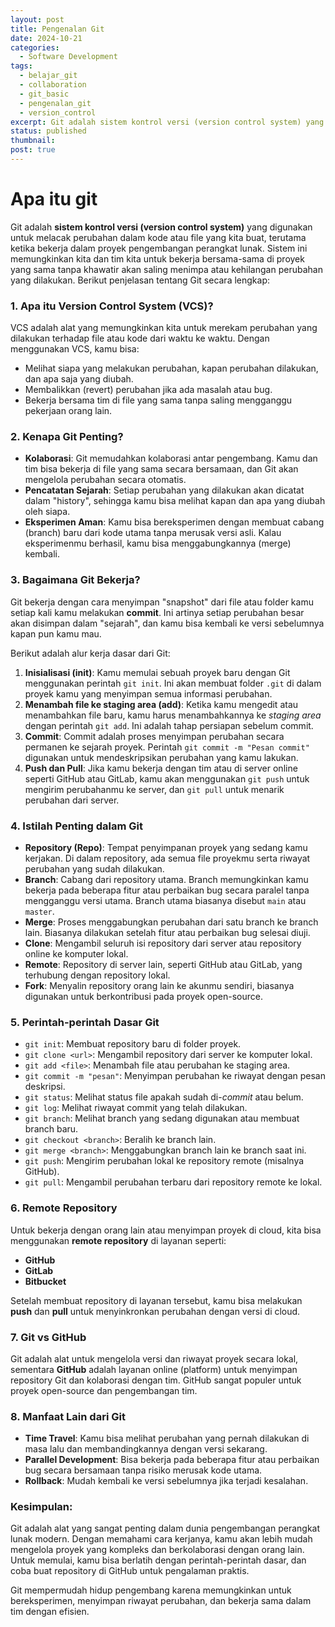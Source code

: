 ```yaml
---
layout: post
title: Pengenalan Git
date: 2024-10-21
categories:
  - Software Development
tags:
  - belajar_git
  - collaboration
  - git_basic
  - pengenalan_git
  - version_control
excerpt: Git adalah sistem kontrol versi (version control system) yang digunakan untuk melacak perubahan dalam kode atau file yang kita buat, terutama ketika bekerja dalam proyek pengembangan perangkat lunak.
status: published
thumbnail: 
post: true
---
```

# Apa itu git
Git adalah **sistem kontrol versi (version control system)** yang digunakan untuk melacak perubahan dalam kode atau file yang kita buat, terutama ketika bekerja dalam proyek pengembangan perangkat lunak. Sistem ini memungkinkan kita dan tim kita untuk bekerja bersama-sama di proyek yang sama tanpa khawatir akan saling menimpa atau kehilangan perubahan yang dilakukan. Berikut penjelasan tentang Git secara lengkap:
### 1. **Apa itu Version Control System (VCS)?**
VCS adalah alat yang memungkinkan kita untuk merekam perubahan yang dilakukan terhadap file atau kode dari waktu ke waktu. Dengan menggunakan VCS, kamu bisa:
- Melihat siapa yang melakukan perubahan, kapan perubahan dilakukan, dan apa saja yang diubah.
- Membalikkan (revert) perubahan jika ada masalah atau bug.
- Bekerja bersama tim di file yang sama tanpa saling mengganggu pekerjaan orang lain.
### 2. **Kenapa Git Penting?**
- **Kolaborasi**: Git memudahkan kolaborasi antar pengembang. Kamu dan tim bisa bekerja di file yang sama secara bersamaan, dan Git akan mengelola perubahan secara otomatis.
- **Pencatatan Sejarah**: Setiap perubahan yang dilakukan akan dicatat dalam "history", sehingga kamu bisa melihat kapan dan apa yang diubah oleh siapa.
- **Eksperimen Aman**: Kamu bisa bereksperimen dengan membuat cabang (branch) baru dari kode utama tanpa merusak versi asli. Kalau eksperimenmu berhasil, kamu bisa menggabungkannya (merge) kembali.
### 3. **Bagaimana Git Bekerja?**
Git bekerja dengan cara menyimpan "snapshot" dari file atau folder kamu setiap kali kamu melakukan **commit**. Ini artinya setiap perubahan besar akan disimpan dalam "sejarah", dan kamu bisa kembali ke versi sebelumnya kapan pun kamu mau.

Berikut adalah alur kerja dasar dari Git:

1. **Inisialisasi (init)**: Kamu memulai sebuah proyek baru dengan Git menggunakan perintah `git init`. Ini akan membuat folder `.git` di dalam proyek kamu yang menyimpan semua informasi perubahan.
2. **Menambah file ke staging area (add)**: Ketika kamu mengedit atau menambahkan file baru, kamu harus menambahkannya ke *staging area* dengan perintah `git add`. Ini adalah tahap persiapan sebelum commit.
3. **Commit**: Commit adalah proses menyimpan perubahan secara permanen ke sejarah proyek. Perintah `git commit -m "Pesan commit"` digunakan untuk mendeskripsikan perubahan yang kamu lakukan.
4. **Push dan Pull**: Jika kamu bekerja dengan tim atau di server online seperti GitHub atau GitLab, kamu akan menggunakan `git push` untuk mengirim perubahanmu ke server, dan `git pull` untuk menarik perubahan dari server.
### 4. **Istilah Penting dalam Git**
- **Repository (Repo)**: Tempat penyimpanan proyek yang sedang kamu kerjakan. Di dalam repository, ada semua file proyekmu serta riwayat perubahan yang sudah dilakukan.
- **Branch**: Cabang dari repository utama. Branch memungkinkan kamu bekerja pada beberapa fitur atau perbaikan bug secara paralel tanpa mengganggu versi utama. Branch utama biasanya disebut `main` atau `master`.
- **Merge**: Proses menggabungkan perubahan dari satu branch ke branch lain. Biasanya dilakukan setelah fitur atau perbaikan bug selesai diuji.
- **Clone**: Mengambil seluruh isi repository dari server atau repository online ke komputer lokal.
- **Remote**: Repository di server lain, seperti GitHub atau GitLab, yang terhubung dengan repository lokal.
- **Fork**: Menyalin repository orang lain ke akunmu sendiri, biasanya digunakan untuk berkontribusi pada proyek open-source.
### 5. **Perintah-perintah Dasar Git**
- `git init`: Membuat repository baru di folder proyek.
- `git clone <url>`: Mengambil repository dari server ke komputer lokal.
- `git add <file>`: Menambah file atau perubahan ke staging area.
- `git commit -m "pesan"`: Menyimpan perubahan ke riwayat dengan pesan deskripsi.
- `git status`: Melihat status file apakah sudah di-*commit* atau belum.
- `git log`: Melihat riwayat commit yang telah dilakukan.
- `git branch`: Melihat branch yang sedang digunakan atau membuat branch baru.
- `git checkout <branch>`: Beralih ke branch lain.
- `git merge <branch>`: Menggabungkan branch lain ke branch saat ini.
- `git push`: Mengirim perubahan lokal ke repository remote (misalnya GitHub).
- `git pull`: Mengambil perubahan terbaru dari repository remote ke lokal.
### 6. **Remote Repository**
Untuk bekerja dengan orang lain atau menyimpan proyek di cloud, kita bisa menggunakan **remote repository** di layanan seperti:
- **GitHub**
- **GitLab**
- **Bitbucket**
   
Setelah membuat repository di layanan tersebut, kamu bisa melakukan **push** dan **pull** untuk menyinkronkan perubahan dengan versi di cloud.
### 7. **Git vs GitHub**
Git adalah alat untuk mengelola versi dan riwayat proyek secara lokal, sementara **GitHub** adalah layanan online (platform) untuk menyimpan repository Git dan kolaborasi dengan tim. GitHub sangat populer untuk proyek open-source dan pengembangan tim.
### 8. **Manfaat Lain dari Git**
- **Time Travel**: Kamu bisa melihat perubahan yang pernah dilakukan di masa lalu dan membandingkannya dengan versi sekarang.
- **Parallel Development**: Bisa bekerja pada beberapa fitur atau perbaikan bug secara bersamaan tanpa risiko merusak kode utama.
- **Rollback**: Mudah kembali ke versi sebelumnya jika terjadi kesalahan.
### Kesimpulan:
Git adalah alat yang sangat penting dalam dunia pengembangan perangkat lunak modern. Dengan memahami cara kerjanya, kamu akan lebih mudah mengelola proyek yang kompleks dan berkolaborasi dengan orang lain. Untuk memulai, kamu bisa berlatih dengan perintah-perintah dasar, dan coba buat repository di GitHub untuk pengalaman praktis.

Git mempermudah hidup pengembang karena memungkinkan untuk bereksperimen, menyimpan riwayat perubahan, dan bekerja sama dalam tim dengan efisien.